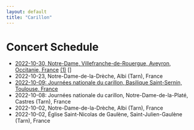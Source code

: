 ```yaml
---
layout: default
title: "Carillon"
---
```


Concert Schedule
================

* [2022-10-30, Notre-Dame, Villefranche-de-Rouergue, Aveyron, Occitanie, France](https://www.ladepeche.fr/2022/10/26/culture-prochain-concert-de-carillon-avec-brunston-poon-carillonneur-de-luniversite-de-berkeley-10763036.php) [(1)](https://villefranche-de-rouergue.fr/agenda/concert-de-carillon-3/) []
* 2022-10-23, Notre-Dame-de-la-Drèche, Albi (Tarn), France
* [2022-10-09: Journées nationale du carillon, Basilique Saint-Sernin, Toulouse, France](https://actu.fr/occitanie/toulouse_31555/toulouse-voici-pourquoi-les-cloches-de-saint-sernin-vont-sonner-trois-quarts-d-heure-dimanche_54358170.html)
* 2022-10-08: Journées nationale du carillon, Notre-Dame-de-la-Platé, Castres (Tarn), France
* 2022-10-02, Notre-Dame-de-la-Drèche, Albi (Tarn), France
* 2022-10-02, Église Saint-Nicolas de Gaulène, Saint-Julien-Gaulène (Tarn), France
